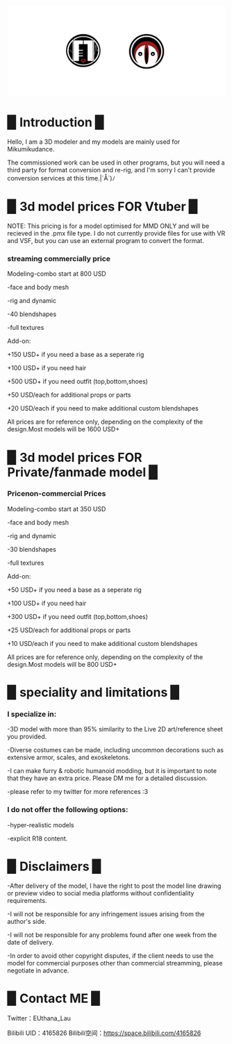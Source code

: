 
![](image/pro.png)



# ▉ Introduction ▉  

Hello, I am a 3D modeler and my models are mainly used for Mikumikudance.

The commissioned work can be used in other programs, but you will need a third party for format conversion and re-rig, and I'm sorry I can't provide conversion services at this time.|´Å`)ﾉ 


# ▉ 3d model prices FOR Vtuber ▉  


NOTE: This pricing is for a model optimised for MMD ONLY and will be recieved in the .pmx file type. I do not currently provide files for use with VR and VSF, but you can use an external program to convert the format.


### streaming commercially price 

Modeling-combo start at 800 USD

-face and body mesh

-rig and dynamic

-40 blendshapes

-full textures

Add-on:

+150 USD+ if you need a base as a seperate rig

+100 USD+ if you need hair

+500 USD+ if you need outfit (top,bottom,shoes)

+50 USD/each for additional props or parts

+20 USD/each if you need to make additional custom blendshapes

All prices are for reference only, depending on the complexity of the design.Most models will be 1600 USD+



# ▉ 3d model prices FOR Private/fanmade model ▉  

### Pricenon-commercial Prices

Modeling-combo start at 350 USD

-face and body mesh

-rig and dynamic

-30 blendshapes

-full textures

Add-on:

+50 USD+ if you need a base as a seperate rig

+100 USD+ if you need hair

+300 USD+ if you need outfit (top,bottom,shoes)

+25 USD/each for additional props or parts

+10 USD/each if you need to make additional custom blendshapes

All prices are for reference only, depending on the complexity of the design.Most models will be 800 USD+


# ▉ speciality and limitations ▉  

### I specialize in:

-3D model with more than 95% similarity to the Live 2D art/reference sheet you provided.

-Diverse costumes can be made, including uncommon decorations such as extensive armor, scales, and exoskeletons.

-I can make furry & robotic humanoid modding, but it is important to note that they have an extra price. Please DM me for a detailed discussion.

-please refer to my twitter for more references :3

### I do not offer the following options:

-hyper-realistic models

-explicit R18 content.


# ▉ Disclaimers ▉  

-After delivery of the model, I have the right to post the model line drawing or preview video to social media platforms without confidentiality requirements.

-I will not be responsible for any infringement issues arising from the author's side.

-I will not be responsible for any problems found after one week from the date of delivery.

-In order to avoid other copyright disputes, if the client needs to use the model for commercial purposes other than commercial streamming, please negotiate in advance.

# ▉ Contact ME ▉  

Twitter：EUthana_Lau

Bilibili UID：4165826      Bilibili空间：https://space.bilibili.com/4165826



